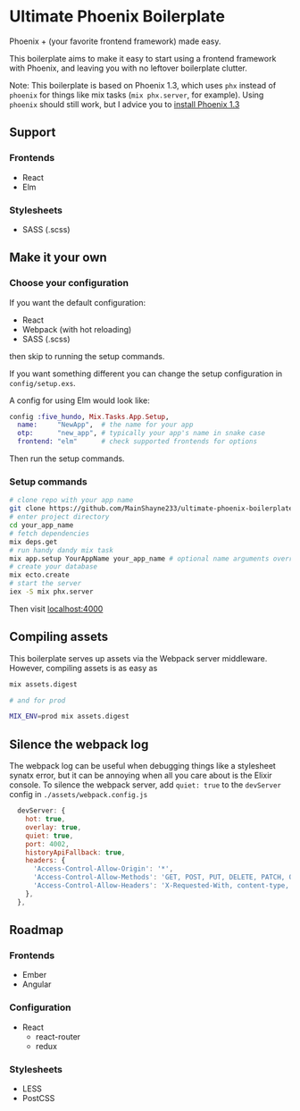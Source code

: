 # Ultimate Phoenix Boilerplate
Phoenix + (your favorite frontend framework) made easy.

This boilerplate aims to make it easy to start using a frontend framework with
Phoenix, and leaving you with no leftover boilerplate clutter.

Note: This boilerplate is based on Phoenix 1.3, which uses `phx` instead of `phoenix` for things like mix tasks (`mix phx.server`, for example).
Using `phoenix` should still work, but I advice you
to [install Phoenix 1.3](https://github.com/phoenixframework/phoenix/blob/master/installer/README.md)

## Support

### Frontends
- React
- Elm

### Stylesheets
- SASS (.scss)

## Make it your own

### Choose your configuration

If you want the default configuration:
- React
- Webpack (with hot reloading)
- SASS (.scss)

then skip to running the setup commands.

If you want something different you can change the setup configuration in `config/setup.exs`.

A config for using Elm would look like:
```elixir
config :five_hundo, Mix.Tasks.App.Setup,
  name:     "NewApp",  # the name for your app
  otp:      "new_app", # typically your app's name in snake case
  frontend: "elm"      # check supported frontends for options
```

Then run the setup commands.

### Setup commands
```bash
# clone repo with your app name
git clone https://github.com/MainShayne233/ultimate-phoenix-boilerplate.git your_app_name
# enter project directory
cd your_app_name
# fetch dependencies
mix deps.get
# run handy dandy mix task
mix app.setup YourAppName your_app_name # optional name arguments override those in config/setup.exs
# create your database
mix ecto.create
# start the server
iex -S mix phx.server
```

Then visit [localhost:4000](http://localhost:4000)

## Compiling assets
This boilerplate serves up assets via the Webpack server middleware. However,
compiling assets is as easy as
```bash
mix assets.digest

# and for prod

MIX_ENV=prod mix assets.digest
```

## Silence the webpack log
The webpack log can be useful when debugging things like a stylesheet synatx error, but it can
be annoying when all you care about is the Elixir console. To silence the webpack server, add ```quiet: true``` to the ```devServer``` config in ```./assets/webpack.config.js```
```javascript
  devServer: {
    hot: true,
    overlay: true,
    quiet: true,
    port: 4002,
    historyApiFallback: true,
    headers: {
      'Access-Control-Allow-Origin': '*',
      'Access-Control-Allow-Methods': 'GET, POST, PUT, DELETE, PATCH, OPTIONS',
      'Access-Control-Allow-Headers': 'X-Requested-With, content-type, Authorization',
    },
  },
``````
## Roadmap

### Frontends
- Ember
- Angular
### Configuration
- React
  - react-router
  - redux
### Stylesheets
- LESS
- PostCSS
